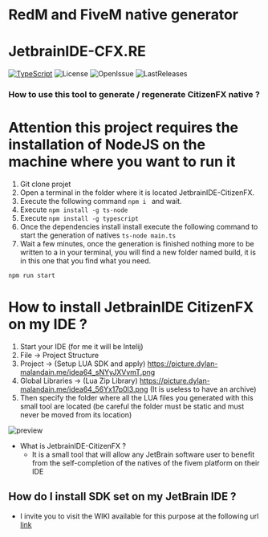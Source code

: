 # RedM and FiveM native generator 
# JetbrainIDE-CFX.RE

[![TypeScript](https://badges.frapsoft.com/typescript/code/typescript.png?v=101)](https://github.com/ellerbrock/typescript-badges/)
![License](https://img.shields.io/github/license/iTexZoz/JetbrainIDE-CitizenFX.svg)
![OpenIssue](https://img.shields.io/github/issues/iTexZoz/JetbrainIDE-CitizenFX.svg?style=flat)
![LastReleases](https://img.shields.io/github/release/iTexZoz/JetbrainIDE-CitizenFX.svg?label=Last%20releases&style=flat)

### How to use this tool to generate / regenerate CitizenFX native ?

# Attention this project requires the installation of NodeJS on the machine where you want to run it

1) Git clone projet
2) Open a terminal in the folder where it is located JetbrainIDE-CitizenFX.
3) Execute the following command `npm i ` and wait.
4) Execute `npm install -g ts-node`
5) Execute `npm install -g typescript`
6) Once the dependencies install install execute the following command to start the generation of natives `ts-node main.ts`
7) Wait a few minutes, once the generation is finished nothing more to be written to a in your terminal, you will find a new folder named build, it is in this one that you find what you need.

```
npm run start
```

# How to install JetbrainIDE CitizenFX on my IDE ?


1) Start your IDE (for me it will be Intelij)
2) File -> Project Structure
3) Project -> (Setup LUA SDK and apply) https://picture.dylan-malandain.me/idea64_sNYyJXVvmT.png
4) Global Libraries -> (Lua Zip Library) https://picture.dylan-malandain.me/idea64_56Yx17p0l3.png (It is useless to have an archive)
5) Then specify the folder where all the LUA files you generated with this small tool are located (be careful the folder must be static and must never be moved from its location)



![preview](https://picture.dylan-malandain.me/cmd_RrClO8AUyK.png)

- What is JetbrainIDE-CitizenFX ?
  * It is a small tool that will allow any JetBrain software user to benefit from the self-completion of the natives of the fivem platform on their IDE

## How do I install SDK set on my JetBrain IDE ? 
- I invite you to visit the WIKI available for this purpose at the following url [link](https://github.com/iTexZoz/JetbrainIDE-CitizenFX/wiki)




